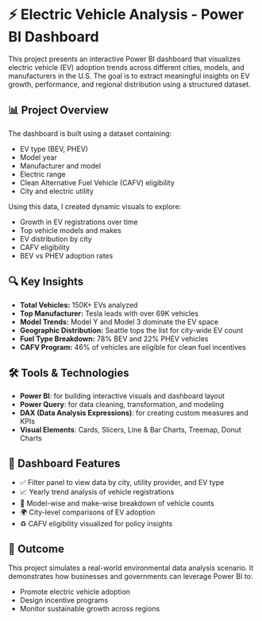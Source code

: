 # ⚡ Electric Vehicle Analysis - Power BI Dashboard

This project presents an interactive Power BI dashboard that visualizes electric vehicle (EV) adoption trends across different cities, models, and manufacturers in the U.S. The goal is to extract meaningful insights on EV growth, performance, and regional distribution using a structured dataset.

## 📊 Project Overview

The dashboard is built using a dataset containing:
- EV type (BEV, PHEV)
- Model year
- Manufacturer and model
- Electric range
- Clean Alternative Fuel Vehicle (CAFV) eligibility
- City and electric utility

Using this data, I created dynamic visuals to explore:
- Growth in EV registrations over time
- Top vehicle models and makes
- EV distribution by city
- CAFV eligibility
- BEV vs PHEV adoption rates

## 🔍 Key Insights

- **Total Vehicles:** 150K+ EVs analyzed
- **Top Manufacturer:** Tesla leads with over 69K vehicles
- **Model Trends:** Model Y and Model 3 dominate the EV space
- **Geographic Distribution:** Seattle tops the list for city-wide EV count
- **Fuel Type Breakdown:** 78% BEV and 22% PHEV vehicles
- **CAFV Program:** 46% of vehicles are eligible for clean fuel incentives

## 🛠 Tools & Technologies

- **Power BI**: for building interactive visuals and dashboard layout
- **Power Query**: for data cleaning, transformation, and modeling
- **DAX (Data Analysis Expressions)**: for creating custom measures and KPIs
- **Visual Elements**: Cards, Slicers, Line & Bar Charts, Treemap, Donut Charts

## 📂 Dashboard Features

- ✅ Filter panel to view data by city, utility provider, and EV type
- 📈 Yearly trend analysis of vehicle registrations
- 🔎 Model-wise and make-wise breakdown of vehicle counts
- 🌍 City-level comparisons of EV adoption
- ♻️ CAFV eligibility visualized for policy insights

## 📌 Outcome

This project simulates a real-world environmental data analysis scenario. It demonstrates how businesses and governments can leverage Power BI to:
- Promote electric vehicle adoption
- Design incentive programs
- Monitor sustainable growth across regions


